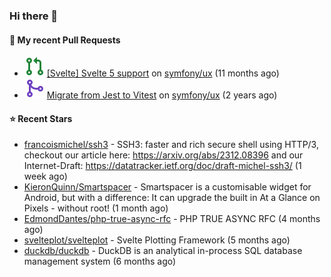 ### Hi there 👋

#### 🔨 My recent Pull Requests

- ![](./assets/pr-open.svg) [[Svelte] Svelte 5 support](https://github.com/symfony/ux/pull/2288) on [symfony/ux](https://github.com/symfony/ux) (11 months ago)
- ![](./assets/pr-merged.svg) [Migrate from Jest to Vitest](https://github.com/symfony/ux/pull/1202) on [symfony/ux](https://github.com/symfony/ux) (2 years ago)

#### ⭐ Recent Stars

- [francoismichel/ssh3](https://github.com/francoismichel/ssh3) - SSH3: faster and rich secure shell using HTTP/3, checkout our article here: https://arxiv.org/abs/2312.08396 and our Internet-Draft: https://datatracker.ietf.org/doc/draft-michel-ssh3/ (1 week ago)
- [KieronQuinn/Smartspacer](https://github.com/KieronQuinn/Smartspacer) - Smartspacer is a customisable widget for Android, but with a difference: It can upgrade the built in At a Glance on Pixels - without root! (1 month ago)
- [EdmondDantes/php-true-async-rfc](https://github.com/EdmondDantes/php-true-async-rfc) - PHP TRUE ASYNC RFC (4 months ago)
- [svelteplot/svelteplot](https://github.com/svelteplot/svelteplot) - Svelte Plotting Framework (5 months ago)
- [duckdb/duckdb](https://github.com/duckdb/duckdb) - DuckDB is an analytical in-process SQL database management system (6 months ago)